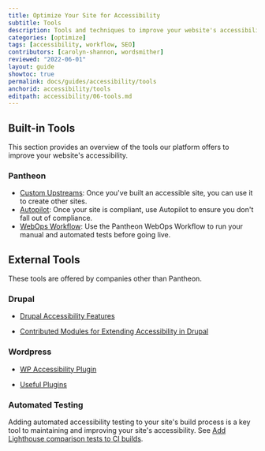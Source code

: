 ```yaml
---
title: Optimize Your Site for Accessibility
subtitle: Tools
description: Tools and techniques to improve your website's accessibility
categories: [optimize]
tags: [accessibility, workflow, SEO]
contributors: [carolyn-shannon, wordsmither]
reviewed: "2022-06-01"
layout: guide
showtoc: true
permalink: docs/guides/accessibility/tools
anchorid: accessibility/tools
editpath: accessibility/06-tools.md
---
```


## Built-in Tools

This section provides an overview of the tools our platform offers to improve your website's accessibility.

### Pantheon

- [Custom Upstreams](/custom-upstream): Once you've built an accessible site, you can use it to create other sites.
- [Autopilot](/guides/autopilot): Once your site is compliant, use Autopilot to ensure you don't fall out of compliance.
- [WebOps Workflow](/pantheon-workflow): Use the Pantheon WebOps Workflow to run your manual and automated tests before going live.

## External Tools

These tools are offered by companies other than Pantheon. 

### Drupal

- [Drupal Accessibility Features](https://www.drupal.org/docs/accessibility/drupal-accessibility-features)

- [Contributed Modules for Extending Accessibility in Drupal](https://www.drupal.org/docs/accessibility/contributed-modules-for-extending-accessibility-in-drupal)

### Wordpress

- [WP Accessibility Plugin](https://make.wordpress.org/accessibility/handbook/which-tools-can-i-use/wp-accessibility-plugin/)

- [Useful Plugins](https://make.wordpress.org/accessibility/handbook/which-tools-can-i-use/other-plugins-to-improve-accessibility/)

### Automated Testing

Adding automated accessibility testing to your site's build process is a key tool to maintaining and improving your site's accessibility. See [Add Lighthouse comparison tests to CI builds](/guides/frontend-performance/diagnostics#lighthouse).


